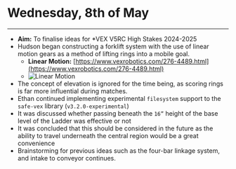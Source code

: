 # Wednesday, 8th of May
---
- **Aim:** To finalise ideas for *VEX V5RC High Stakes 2024-2025
- Hudson began constructing a forklift system with the use of linear motion gears as a method of lifting rings into a mobile goal.
  - **Linear Motion:** [https://www.vexrobotics.com/276-4489.html](https://www.vexrobotics.com/276-4489.html)
  - ![Linear Motion](https://www.vexrobotics.com/media/catalog/product/cache/d64bdfbef0647162ce6500508a887a85/2/7/276-4489-group.jpg)
- The concept of elevation is ignored for the time being, as scoring rings is far more influential during matches.
- Ethan continued implementing experimental `filesystem` support to the `safe-vex` library (`v3.2.0-experimental`)
- It was discussed whether passing beneath the `16”` height of the base level of the Ladder was effective or not
- It was concluded that this should be considered in the future as the ability to travel underneath the central region would be a great convenience
- Brainstorming for previous ideas such as the four-bar linkage system, and intake to conveyor continues.
